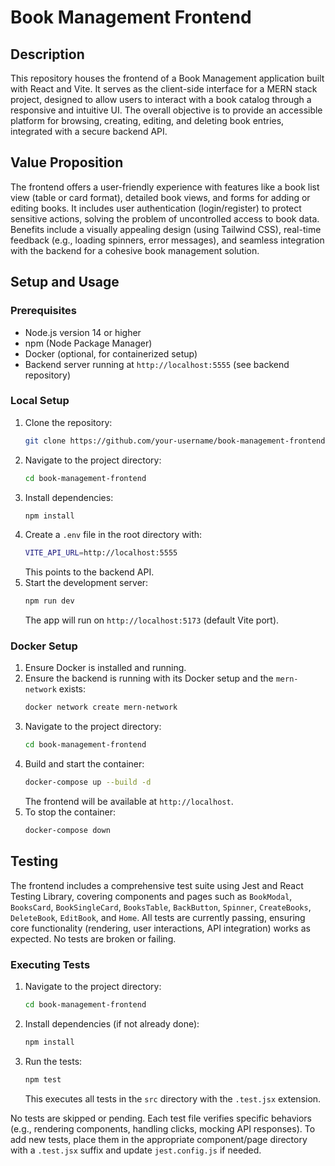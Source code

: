 # Book Management Frontend

## Description

This repository houses the frontend of a Book Management application built with React and Vite. It serves as the client-side interface for a MERN stack project, designed to allow users to interact with a book catalog through a responsive and intuitive UI. The overall objective is to provide an accessible platform for browsing, creating, editing, and deleting book entries, integrated with a secure backend API.

## Value Proposition

The frontend offers a user-friendly experience with features like a book list view (table or card format), detailed book views, and forms for adding or editing books. It includes user authentication (login/register) to protect sensitive actions, solving the problem of uncontrolled access to book data. Benefits include a visually appealing design (using Tailwind CSS), real-time feedback (e.g., loading spinners, error messages), and seamless integration with the backend for a cohesive book management solution.

## Setup and Usage

### Prerequisites

- Node.js version 14 or higher
- npm (Node Package Manager)
- Docker (optional, for containerized setup)
- Backend server running at `http://localhost:5555` (see backend repository)

### Local Setup

1. Clone the repository:
    ```sh
    git clone https://github.com/your-username/book-management-frontend.git
    ```
2. Navigate to the project directory:
    ```sh
    cd book-management-frontend
    ```
3. Install dependencies:
    ```sh
    npm install
    ```
4. Create a `.env` file in the root directory with:
    ```sh
    VITE_API_URL=http://localhost:5555
    ```
    This points to the backend API.
5. Start the development server:
    ```sh
    npm run dev
    ```
    The app will run on `http://localhost:5173` (default Vite port).

### Docker Setup

1. Ensure Docker is installed and running.
2. Ensure the backend is running with its Docker setup and the `mern-network` exists:
    ```sh
    docker network create mern-network
    ```
3. Navigate to the project directory:
    ```sh
    cd book-management-frontend
    ```
4. Build and start the container:
    ```sh
    docker-compose up --build -d
    ```
    The frontend will be available at `http://localhost`.
5. To stop the container:
    ```sh
    docker-compose down
    ```

## Testing

The frontend includes a comprehensive test suite using Jest and React Testing Library, covering components and pages such as `BookModal`, `BooksCard`, `BookSingleCard`, `BooksTable`, `BackButton`, `Spinner`, `CreateBooks`, `DeleteBook`, `EditBook`, and `Home`. All tests are currently passing, ensuring core functionality (rendering, user interactions, API integration) works as expected. No tests are broken or failing.

### Executing Tests

1. Navigate to the project directory:
    ```sh
    cd book-management-frontend
    ```
2. Install dependencies (if not already done):
    ```sh
    npm install
    ```
3. Run the tests:
    ```sh
    npm test
    ```
    This executes all tests in the `src` directory with the `.test.jsx` extension.

No tests are skipped or pending. Each test file verifies specific behaviors (e.g., rendering components, handling clicks, mocking API responses). To add new tests, place them in the appropriate component/page directory with a `.test.jsx` suffix and update `jest.config.js` if needed.

